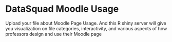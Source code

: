# DataSquad Moodle Usage
Upload your file about Moodle Page Usage. And this R shiny server will give you visualization on file categories, interactivity, and various aspects of how professors design and use their Moodle page
